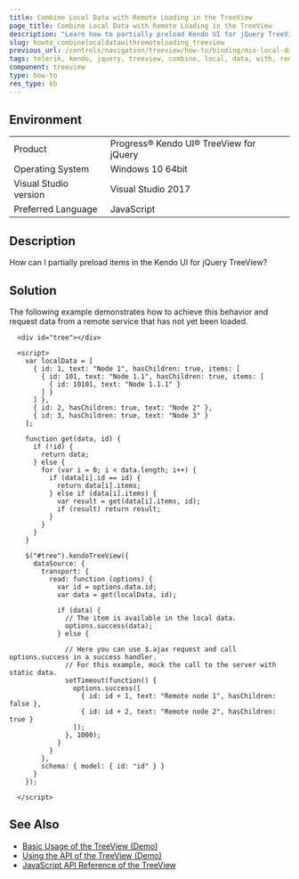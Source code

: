 ```yaml
---
title: Combine Local Data with Remote Loading in the TreeView
page_title: Combine Local Data with Remote Loading in the TreeView
description: "Learn how to partially preload Kendo UI for jQuery TreeView items and request data that has not yet been loaded from a remote service."
slug: howto_combinelocaldatawithremoteloading_treeview
previous_url: /controls/navigation/treeview/how-to/binding/mix-local-data-and-remote-loading
tags: telerik, kendo, jquery, treeview, combine, local, data, with, remote, loading
component: treeview
type: how-to
res_type: kb
---
```


## Environment

<table>
 <tr>
  <td>Product</td>
  <td>Progress® Kendo UI® TreeView for jQuery</td>
 </tr>
 <tr>
  <td>Operating System</td>
  <td>Windows 10 64bit</td>
 </tr>
 <tr>
  <td>Visual Studio version</td>
  <td>Visual Studio 2017</td>
 </tr>
 <tr>
  <td>Preferred Language</td>
  <td>JavaScript</td>
 </tr>
</table>

## Description

How can I partially preload items in the Kendo UI for jQuery TreeView?

## Solution

The following example demonstrates how to achieve this behavior and request data from a remote service that has not yet been loaded.

```dojo
  <div id="tree"></div>

  <script>
    var localData = [
      { id: 1, text: "Node 1", hasChildren: true, items: [
        { id: 101, text: "Node 1.1", hasChildren: true, items: [
          { id: 10101, text: "Node 1.1.1" }
        ] }
      ] },
      { id: 2, hasChildren: true, text: "Node 2" },
      { id: 3, hasChildren: true, text: "Node 3" }
    ];

    function get(data, id) {
      if (!id) {
        return data;
      } else {
        for (var i = 0; i < data.length; i++) {
          if (data[i].id == id) {
            return data[i].items;
          } else if (data[i].items) {
            var result = get(data[i].items, id);
            if (result) return result;
          }
        }
      }
    }

    $("#tree").kendoTreeView({
      dataSource: {
        transport: {
          read: function (options) {
            var id = options.data.id;
            var data = get(localData, id);

            if (data) {
              // The item is available in the local data.
              options.success(data);
            } else {

              // Here you can use $.ajax request and call options.success in a success handler.
              // For this example, mock the call to the server with static data.
              setTimeout(function() {
                options.success([
                  { id: id + 1, text: "Remote node 1", hasChildren: false },
                  { id: id + 2, text: "Remote node 2", hasChildren: true }
                ]);
              }, 1000);
            }
          }
        },
        schema: { model: { id: "id" } }
      }
    });

  </script>
```

## See Also

* [Basic Usage of the TreeView (Demo)](https://demos.telerik.com/kendo-ui/treeview/index)
* [Using the API of the TreeView (Demo)](https://demos.telerik.com/kendo-ui/treeview/api)
* [JavaScript API Reference of the TreeView](/api/javascript/ui/treeview)
